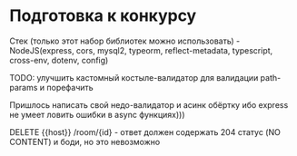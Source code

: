 # Подготовка к конкурсу

Стек (только этот набор библиотек можно использовать) - NodeJS(express, cors, mysql2, typeorm, reflect-metadata, typescript, cross-env, dotenv, config)

TODO: улучшить кастомный костыле-валидатор для валидации path-params и порефачить

Пришлось написать свой недо-валидатор и асинк обёртку ибо express не умеет ловить ошибки в async функциях)))

DELETE {{host}} /room/{id} - ответ должен содержать 204 статус (NO CONTENT) и боди, но это невозможно
